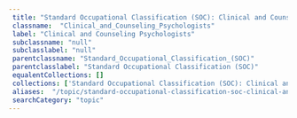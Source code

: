 ```yaml
--- 
 title: "Standard Occupational Classification (SOC): Clinical and Counseling Psychologists" 
 classname:  "Clinical_and_Counseling_Psychologists" 
 label: "Clinical and Counseling Psychologists" 
 subclassname: "null" 
 subclasslabel: "null" 
 parentclassname: "Standard_Occupational_Classification_(SOC)" 
 parentclasslabel: "Standard Occupational Classification (SOC)" 
 equalentCollections: [] 
 collections: ['Standard Occupational Classification (SOC): Clinical and Counseling Psychologists']
 aliases:  "/topic/standard-occupational-classification-soc-clinical-and-counseling-psychologists"  
 searchCategory: "topic" 
---
```

